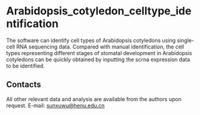 # Arabidopsis_cotyledon_celltype_identification

The software can identify cell types of Arabidopsis cotyledons using single-cell RNA sequencing data. Compared with manual identification, the cell types representing different stages of stomatal development in Arabidopsis cotyledons can be quickly obtained by inputting the scrna expression data to be identified.

## Contacts
All other relevant data and analysis are available from the authors upon request. 
E-mail: sunxuwu@henu.edu.cn

